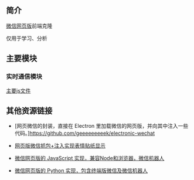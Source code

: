 ## 简介


[微信网页版](https://wx.qq.com/)前端克隆


仅用于学习、分析


## 主要模块

### 实时通信模块

[主要js文件](res.wx.qq.com/a/wx_fed/webwx/res/static/js/index_ca360ff.js)


## 其他资源链接

- [网页微信的封装，直接在 Electron 里加载微信的网页版，并向其中注入一些代码。]https://github.com/geeeeeeeeek/electronic-wechat
- [网页版微信抓包+注入实现表情贴纸显示](https://github.com/geeeeeeeeek/electronic-wechat/issues/2)

- [微信网页版的 JavaScript 实现，兼容Node和浏览器，微信机器人](https://github.com/nodeWechat/wechat4u)
- [微信网页版的 Python 实现，包含终端版微信及微信机器人](https://github.com/Urinx/WeixinBot)


